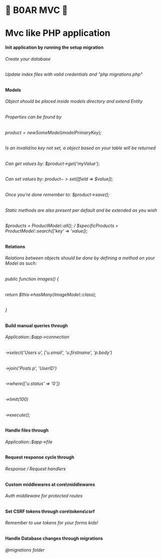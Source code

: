 # 🐗 B0AR MVC 🐗
# Mvc like PHP application

#### Init application by running the setup migration 
###### Create your database
###### Update index files with valid credentials and "php migrations.php"

#### Models
###### Object should be placed inside models directory and extend Entity
###### Properties can be found by
###### $product = new SomeModel($modelPrimaryKey);
###### Is an invalid/no key not set, a object based on your table will be returned
###### Can get values by: $product->get('myValue');
###### Can set values by: $product->set([$field => $value]);
###### Once you're done remember to: $product->save();
###### Static methods are also present per default and be extended as you wish
###### $products = ProductModel::all(); / $specificProducts = ProductModel::search(['key' => 'value]);

#### Relations
###### Relations between objects should be done by defining a method on your Model as such:
###### public function images() {
######     return $this->hasMany(ImageModel::class);
###### }

#### Build manual queries through 
###### Application::$app->connection
###### ->select('Users u', ['u.email', 'u.firstname', 'p.body')
###### ->join('Posts p', 'UserID')
###### ->where(['u.status' => '0'])
###### ->limit(100)
###### ->execute();

#### Handle files through 
###### Application::$app->file

#### Request response cycle through 

###### Response / Request handlers

#### Custom middlewares at core\middlewares

###### Auth middleware for protected routes

#### Set CSRF tokens through core\tokens\csrf

###### Remember to use tokens for your forms kids!

#### Handle Database changes through migrations

###### @migrations folder
